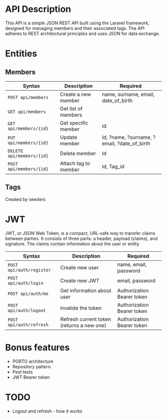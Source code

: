 # API Description

This API is a simple JSON REST API built using the Laravel framework, designed for managing members and their associated tags. The API adheres to REST architectural principles and uses JSON for data exchange.

# Entities

## Members

| Syntax                    | Description          | Required                                    |
| ------------------------- | -------------------- | ------------------------------------------- |
| `POST api/members`        | Create a new member  | name, surname, email, date_of_birth         |
| `GET api/members`         | Get list of members  |                                             |
| `GET api/members/{id}`    | Get specific member  | Id                                          |
| `PUT api/members/{id}`    | Update member        | Id, ?name, ?surname, ?email, ?date_of_birth |
| `DELETE api/members/{id}` | Delete member        | Id                                          |
| `POST api/members/{id}`   | Attach tag to member | Id, Tag_id                                  |

## Tags

Created by seeders

# JWT

JWT, or JSON Web Token, is a compact, URL-safe way to transfer claims between parties. It consists of three parts: a header, payload (claims), and signature. The claims contain information about the user or entity

| Syntax                   | Description                               | Required                   |
| ------------------------ | ----------------------------------------- | -------------------------- |
| `POST api/auth/register` | Create new user                           | name, email, password      |
| `POST api/auth/login`    | Create new JWT                            | email, password            |
| `POST api/auth/me`       | Get information about user                | Authorization Bearer token |
| `POST api/auth/logout`   | Invalide the token                        | Authorization Bearer token |
| `POST api/auth/refresh`  | Refresh current token (returns a new one) | Authorization Bearer token |

# Bonus features

-   PORTO architecture
-   Repository pattern
-   Pest tests
-   JWT Bearer token

# TODO
- Logout and refresh - how it works